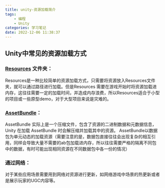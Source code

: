 ```yaml
---
title: unity-资源加载简介
tags: 
    - 编程
    - Unity
categories: 学习笔记
date: 2022-12-06 11:38:37
---
```


## Unity中常见的资源加载方式
### [Resources](https://docs.unity.cn/cn/2020.2/ScriptReference/Resources.html) 文件夹：
Resources是一种比较简单的资源加载方式，只需要将资源放入Resources文件夹，就可以通过路径进行加载。但是Resources 需要在游戏开始时将资源加载进内存，这往往需要一定的加载时间，并造成内存浪费，所以Resources适合于小型的项目或一些原型demo，对于大型项目来说是灾难的。

### [AssetBundle](https://docs.unity.cn/cn/2021.1/Manual/AssetBundlesIntro.html)：
AssetBundle 实际上是一个压缩文件，包含了资源的二进制数据和元数据信息，Unity 在加载 AssetBundle 时会解压缩并加载其中的资源。
AssetBundle以数据包为单元动态的加载资源（需要注意的是，数据包直接往往会出现复杂的相互引用，同样会导致大量不需要的ab包加载进内存，所以往往需要严格的隔离不同包中的数据，有时可能出现相同资源在不同数据包中各一份的情况）

### 通过网络：
对于某些应用场景需要用到网络对资源进行更新，如网络游戏中场景的热更新或者是展示玩家的UGC内容等。

